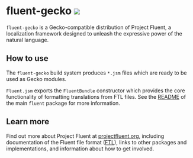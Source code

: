 # fluent-gecko ![](https://github.com/projectfluent/fluent.js/workflows/.github/workflows/fluent-gecko.yml/badge.svg)

`fluent-gecko` is a Gecko-compatible distribution of Project Fluent,
a localization framework designed to unleash the expressive power of the
natural language.


## How to use

The `fluent-gecko` build system produces `*.jsm` files which are ready to be
used as Gecko modules.

`Fluent.jsm` exports the `FluentBundle` constructor which provides the
core functionality of formatting translations from FTL files.  See the
[README][] of the main `fluent` package for more information.


## Learn more

Find out more about Project Fluent at [projectfluent.org][], including
documentation of the Fluent file format ([FTL][]), links to other packages and
implementations, and information about how to get involved.


[README]: ../fluent/README.md
[projectfluent.org]: https://projectfluent.org
[FTL]: https://projectfluent.org/fluent/guide/

